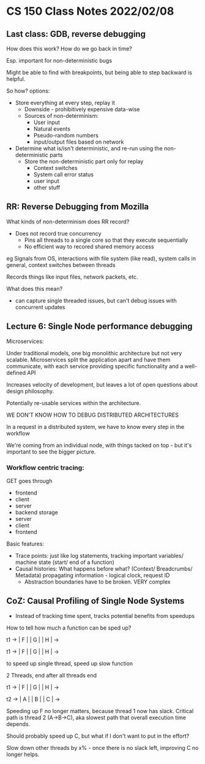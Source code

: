 # CS 150 Class Notes 2022/02/08

## Last class: GDB, reverse debugging

How does this work? How do we go back in time?

Esp. important for non-deterministic bugs

Might be able to find with breakpoints, but being able to step backward is
helpful.

So how? options:

* Store everything at every step, replay it
  * Downside - prohibitively expensive data-wise
  * Sources of non-determinism: 
    * User input
    * Natural events
    * Pseudo-random numbers
    * input/output files based on network
* Determine what is/isn't deterministic, and re-run using the non-deterministic parts
  * Store the non-deterministic part only for replay
    * Context switches
    * System call error status
    * user input
    * other stuff

## RR: Reverse Debugging from Mozilla

What kinds of non-determinism does RR record?

* Does not record true concurrency
  * Pins all threads to a single core so that they execute sequentially
  * No efficient way to recored shared memory access

eg Signals from OS, interactions with file system (like read), system calls in general,
context switches between threads

Records things like input files, network packets, etc.

What does this mean?

* can capture single threaded issues, but can't debug issues with concurrent updates

## Lecture 6: Single Node performance debugging

Microservices:

Under traditional models, one big monolithic architecture but not very
scalable. Microservices split the application apart and have them communicate, with
each service providing specific functionality and a well-defined API

Increases velocity of development, but leaves a lot of open questions about
design philosophy.

Potentially re-usable services within the architecture.

WE DON'T KNOW HOW TO DEBUG DISTRIBUTED ARCHITECTURES

In a request in a distributed system, we have to know every step in the workflow

We're coming from an individual node, with things tacked on top - but it's
important to see the bigger picture.

### Workflow centric tracing:

GET goes through
* frontend
* client
* server
* backend storage
* server
* client
* frontend

Basic features: 

* Trace points: just like log statements, tracking important variables/
  machine state (start/ end of a function)
* Causal histories: What happens before what? (Context/ Breadcrumbs/ Metadata)
  propagating information - logical clock, request ID
  * Abstraction boundaries have to be broken. VERY complex

## CoZ: Causal Profiling of Single Node Systems

* Instead of tracking time spent, tracks potential benefits from speedups

How to tell how much a function can be sped up?

t1 -> |   F   | | G | | H | ->

t1 -> | F | | G | | H | ->

to speed up single thread, speed up slow function

2 Threads, end after all threads end

t1 -> |  F  | | G | | H | ->

t2 -> |  A  | |  B  | |    C    | ->

Speeding up F no longer matters, because thread 1 now has slack. Critical path
is thread 2 (A->B->C), aka slowest path that overall execution time depends.

Should probably speed up C, but what if I don't want to put in the effort?

Slow down other threads by x% - once there is no slack left, improving C no
longer helps.

